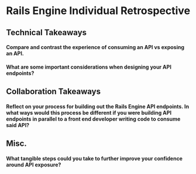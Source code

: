 # Rails Engine Individual Retrospective

## Technical Takeaways

#### Compare and contrast the experience of consuming an API vs exposing an API.

#### What are some important considerations when designing your API endpoints?

## Collaboration Takeaways

#### Reflect on your process for building out the Rails Engine API endpoints. In what ways would this process be different if you were building API endpoints in parallel to a front end developer writing code to consume said API?

## Misc.

#### What tangible steps could you take to further improve your confidence around API exposure?